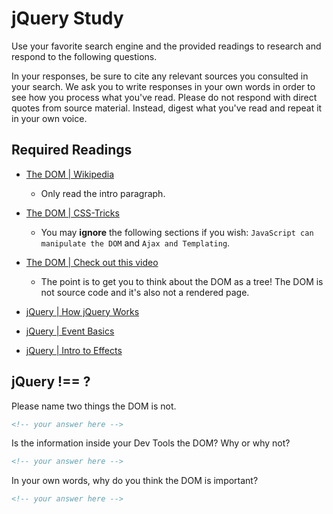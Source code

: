 # jQuery Study

Use your favorite search engine and the provided readings to research and
respond to the following questions.

In your responses, be sure to cite any relevant sources you consulted in your
search. We ask you to write responses in your own words in order to see how you
process what you've read. Please do not respond with direct quotes from source
material. Instead, digest what you've read and repeat it in your own voice.

## Required Readings

- [The DOM | Wikipedia](https://en.wikipedia.org/wiki/Document_Object_Model)
  - Only read the intro paragraph.

- [The DOM | CSS-Tricks](https://css-tricks.com/dom/)
  - You may **ignore** the following sections if you wish: `JavaScript can manipulate
    the DOM` and `Ajax and Templating`.

- [The DOM | Check out this video](https://www.youtube.com/watch?v=n1cKlKM3jYI)
  - The point is to get you to think about the DOM as a tree! The DOM is not
  source code and it's also not a rendered page.

- [jQuery | How jQuery Works](https://learn.jquery.com/about-jquery/how-jquery-works/)

- [jQuery | Event Basics](https://learn.jquery.com/events/event-basics/)

- [jQuery | Intro to Effects](https://learn.jquery.com/effects/intro-to-effects/)

## jQuery !== ?

Please name two things the DOM is not.

```md
<!-- your answer here -->
```

Is the information inside your Dev Tools the DOM? Why or why not?

```md
<!-- your answer here -->
```

In your own words, why do you think the DOM is important?

```md
<!-- your answer here -->
```
